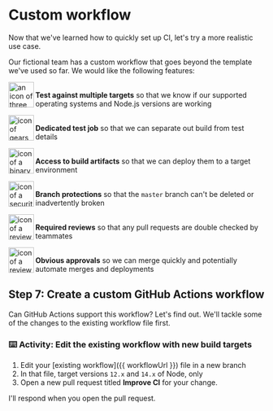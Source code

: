 # Custom workflow

Now that we've learned how to quickly set up CI, let's try a more realistic use case.

Our fictional team has a custom workflow that goes beyond the template we've used so far. We would like the following features:

<img alt="an icon of three gears" align="left" width="50" height="50" src="https://user-images.githubusercontent.com/6351798/88609410-48241f80-d041-11ea-85ad-b77a5d08bfd1.png"><br/>
**Test against multiple targets** so that we know if our supported operating systems and Node.js versions are working

<img alt="icon of gears indicating relationship between multiple jobs" align="left" width="50" height="50" src="https://user-images.githubusercontent.com/6351798/88609439-55410e80-d041-11ea-8186-09b2008e2572.png"><br/>
**Dedicated test job** so that we can separate out build from test details

<img alt="icon of a binary file" align="left" width="50" height="50" src="https://user-images.githubusercontent.com/6351798/88609455-5ffba380-d041-11ea-9e29-c2bac7a8dfd4.png"><br/>
**Access to build artifacts** so that we can deploy them to a target environment

<img alt="icon of a security shield indicating branch protections" align="left" width="50" height="50" src="https://user-images.githubusercontent.com/6351798/88609465-6a1da200-d041-11ea-9c4c-55ffe90a3e72.png"><br/>
**Branch protections** so that the `master` branch can't be deleted or inadvertently broken

<img alt="icon of a review approval" align="left" width="50" height="50" src="https://user-images.githubusercontent.com/6351798/88609558-9df8c780-d041-11ea-906f-dd23efd9f65c.png"><br/>
**Required reviews** so that any pull requests are double checked by teammates

<img alt="icon of a review approval" align="left" width="50" height="50" src="https://user-images.githubusercontent.com/6351798/88609481-73a70a00-d041-11ea-959d-27b33c2d4028.png"><br/>
**Obvious approvals** so we can merge quickly and potentially automate merges and deployments

## Step 7: Create a custom GitHub Actions workflow

Can GitHub Actions support this workflow? Let's find out. We'll tackle some of the changes to the existing workflow file first.

### :keyboard: Activity: Edit the existing workflow with new build targets

1. Edit your [existing workflow]({{ workflowUrl }}) file in a new branch
2. In that file, target versions `12.x` and `14.x` of Node, only
3. Open a new pull request titled **Improve CI** for your change.

I'll respond when you open the pull request.
